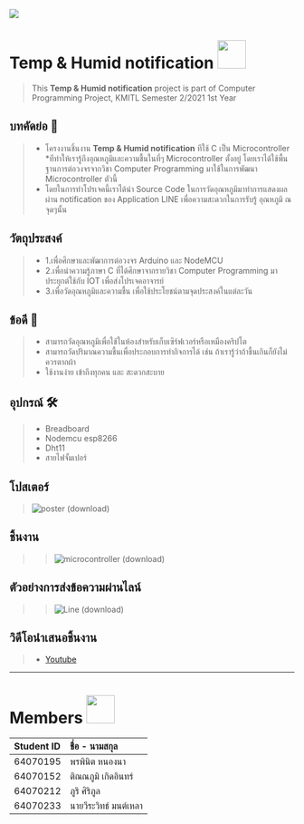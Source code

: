 ![](https://i.pinimg.com/originals/62/bd/cc/62bdcce8c60574d8dc39f343a21c587b.gif)
# Temp & Humid notification <img src=https://pa1.narvii.com/7608/9ef8bdeaa513398af8b27e2bd7bd1bf02870a881r1-444-480_hq.gif  width="50">
> This __Temp & Humid notification__  project is part of Computer Programming Project, KMITL Semester 2/2021 1st Year
 ## บทคัดย่อ 📝
> *  โครงงานชิ้นงาน __Temp & Humid notification__  ทีใช้ C เป็น Microcontroller
> *ทีทำให้เรารู้ถึงอุณหภูมิและความชื้นในที่ๆ Microcontroller ตั้งอยู่ โดยเราได้ใช้พื้นฐานการต่อวงจรจากวิชา Computer Programming มาใช้ในการพัฒนา Microcontroller ตัวนี้
> * โดยในการทำโปรเจคนี้เราได้นำ Source Code ในการวัดอุณหภูมิมาทำการแสดงผลผ่าน notification ของ Application LINE เพื่อความสะดวกในการรับรู้ อุณหภูมิ ณ จุดๆนั้น
## วัตถุประสงค์ 
> * 1.เพื่อศึกษาและพัฒาการต่อวงจร Arduino และ NodeMCU
> * 2.เพื่อนำความรู้ภาษา C ที่ได้ศึกษาจากรายวิชา Computer Programming มาประยุกต์ใช้กับ IOT เพื่อส่งโปรเจคอาจารย์
> * 3.เพื่อวัดอุณหภูมิและความชื้น เพื่อใช้ประโยชน์ตามจุดประสงค์ในแต่ละวัน
## ข้อดี 💚
> * สามารถวัดอุณหภูมิเพื่อใช้ในห้องสำหรับเก็บเซิร์ฟเวอร์หรือเหมืองคริปโต
> * สามารถวัดปริมาณความชื้นเพื่อประกอบการทำกิจการได้ เช่น ถ้าเรารู้ว่าถ้าชื้นเกินก็ยังไม่ควรตากผ้า
> * ใช้งานง่าย เข้าถึงทุกคน และ สะดวกสะบาย
## อุปกรณ์ 🛠
> * Breadboard
> * Nodemcu esp8266
> * Dht11
> * สายไฟจั้มเปอร์
## โปสเตอร์
> ![poster (download)](https://scontent-kut2-2.xx.fbcdn.net/v/t1.15752-9/279096590_970162667025800_5857552027907475966_n.jpg?stp=dst-jpg_p1080x2048&_nc_cat=103&ccb=1-6&_nc_sid=ae9488&_nc_eui2=AeElEnGTjXPKLM2xIhNRriywCSd-g7OEBgIJJ36Ds4QGAqHJPmSj2cMbAW38ELWRVPZbWc7XWa_uMrTitLEpih1X&_nc_ohc=TkLx-2CmRTEAX8RbAB_&tn=BSiyh6Im02iDlUIH&_nc_ht=scontent-kut2-2.xx&oh=03_AVKwsGpbU3WcLSmtBHMc0f4qz-i4dUveBosXHaXwqm4FNg&oe=62A4AC26)
## ชิ้นงาน
> >  ![microcontroller (download)](https://scontent-kut2-1.xx.fbcdn.net/v/t1.15752-9/279963943_378952927534906_8536625025542008159_n.jpg?_nc_cat=100&ccb=1-6&_nc_sid=ae9488&_nc_ohc=50O81vs6mQgAX8DAQA_&_nc_ht=scontent-kut2-1.xx&oh=03_AVJYVdUe66SoytA8zIMy-K1juqMAkZ-jcCAtGAgZju6NHg&oe=62A2F48F)
## ตัวอย่างการส่งข้อความผ่านไลน์
> >  ![Line (download)](https://media.discordapp.net/attachments/865671142626033694/974340163775905892/279510677_733612044304531_965625920282107422_n.png?width=324&height=701)
## วิดีโอนำเสนอชิ้นงาน
> * [Youtube](https://www.youtube.com/watch?v=g0TveA3Xgcw)
---
# Members <img src="https://www.iwlconsulting.com/wp-content/uploads/2020/09/teamwork-icon-200x200-1.gif"  width="50">

| Student ID | ชื่อ - นามสกุล |
| :--------  | :-------- |
|   64070195 |   พรพินิต หนองนา |
|   64070152 |   ติณณภูมิ เกิดอินทร์   |
|   64070212 |   ภูริ ศิริภูล  |
|   64070233 |   นายวีระวิทธ์ มนต์เหลา |
